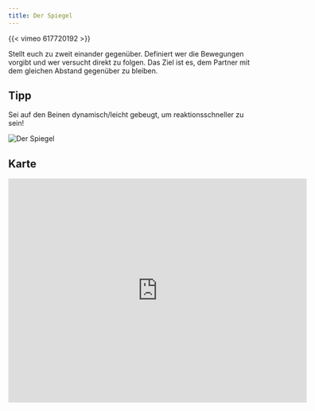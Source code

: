 ```yaml
---
title: Der Spiegel
---
```


{{< vimeo 617720192 >}}

Stellt euch zu zweit einander gegenüber. Definiert wer die Bewegungen vorgibt und wer versucht direkt zu folgen. Das Ziel ist es, dem Partner mit dem gleichen Abstand gegenüber zu bleiben. 

## Tipp

Sei auf den Beinen dynamisch/leicht gebeugt, um reaktionsschneller zu sein!

![Der Spiegel](/img/6.jpg)


## Karte

<iframe src="https://www.google.com/maps/embed?pb=!1m16!1m12!1m3!1d1011.2427366735956!2d7.2474320001688035!3d47.13482897164818!2m3!1f0!2f0!3f0!3m2!1i1024!2i768!4f13.1!2m1!1spalais%20des%20congr%C3%A8s%20bienne!5e1!3m2!1sfr!2sch!4v1632914335011!5m2!1sfr!2sch" width="600" height="450" style="border:0;" allowfullscreen="" loading="lazy"></iframe>

